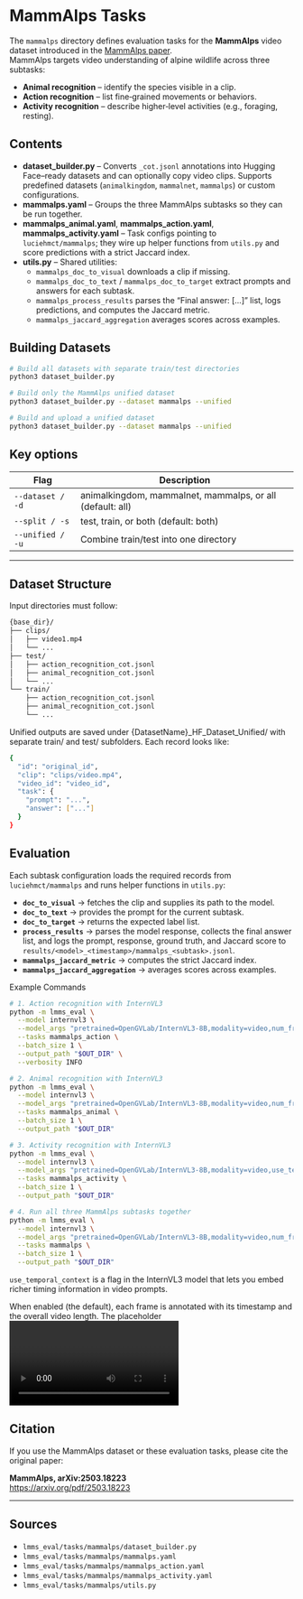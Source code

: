 # MammAlps Tasks

The `mammalps` directory defines evaluation tasks for the **MammAlps** video dataset introduced in the [MammAlps paper](https://arxiv.org/pdf/2503.18223).  
MammAlps targets video understanding of alpine wildlife across three subtasks:

- **Animal recognition** – identify the species visible in a clip.
- **Action recognition** – list fine‑grained movements or behaviors.
- **Activity recognition** – describe higher‑level activities (e.g., foraging, resting).

## Contents

- **dataset_builder.py** – Converts `_cot.jsonl` annotations into Hugging Face–ready datasets and can optionally copy video clips. Supports predefined datasets (`animalkingdom`, `mammalnet`, `mammalps`) or custom configurations.
- **mammalps.yaml** – Groups the three MammAlps subtasks so they can be run together.
- **mammalps_animal.yaml**, **mammalps_action.yaml**, **mammalps_activity.yaml** – Task configs pointing to `luciehmct/mammalps`; they wire up helper functions from `utils.py` and score predictions with a strict Jaccard index.
- **utils.py** – Shared utilities:
  - `mammalps_doc_to_visual` downloads a clip if missing.
  - `mammalps_doc_to_text` / `mammalps_doc_to_target` extract prompts and answers for each subtask.
  - `mammalps_process_results` parses the “Final answer: [...]” list, logs predictions, and computes the Jaccard metric.
  - `mammalps_jaccard_aggregation` averages scores across examples.

## Building Datasets

```bash
# Build all datasets with separate train/test directories
python3 dataset_builder.py

# Build only the MammAlps unified dataset
python3 dataset_builder.py --dataset mammalps --unified

# Build and upload a unified dataset
python3 dataset_builder.py --dataset mammalps --unified
```

## Key options

| Flag             | Description                                                                 |
|------------------|-----------------------------------------------------------------------------|
| `--dataset / -d` | animalkingdom, mammalnet, mammalps, or all (default: all)                   |
| `--split / -s`   | test, train, or both (default: both)                                        |
| `--unified / -u` | Combine train/test into one directory                                       |

---

## Dataset Structure

Input directories must follow:

```bash
{base_dir}/
├── clips/
│   ├── video1.mp4
│   └── ...
├── test/
│   ├── action_recognition_cot.jsonl
│   ├── animal_recognition_cot.jsonl
│   └── ...
└── train/
    ├── action_recognition_cot.jsonl
    ├── animal_recognition_cot.jsonl
    └── ...
```

Unified outputs are saved under {DatasetName}_HF_Dataset_Unified/ with separate train/ and test/ subfolders.
Each record looks like:

```bash
{
  "id": "original_id",
  "clip": "clips/video.mp4",
  "video_id": "video_id",
  "task": {
    "prompt": "...",
    "answer": ["..."]
  }
}
```

## Evaluation

Each subtask configuration loads the required records from  
`luciehmct/mammalps` and runs helper functions in `utils.py`:

- **`doc_to_visual`** → fetches the clip and supplies its path to the model.  
- **`doc_to_text`** → provides the prompt for the current subtask.  
- **`doc_to_target`** → returns the expected label list.  
- **`process_results`** → parses the model response, collects the final answer list, and logs the prompt, response, ground truth, and Jaccard score to  
  `results/<model>_<timestamp>/mammalps_<subtask>.jsonl`.  
- **`mammalps_jaccard_metric`** → computes the strict Jaccard index.  
- **`mammalps_jaccard_aggregation`** → averages scores across examples.  

Example Commands
```bash
# 1. Action recognition with InternVL3
python -m lmms_eval \
  --model internvl3 \
  --model_args "pretrained=OpenGVLab/InternVL3-8B,modality=video,num_frame=32,use_temporal_context=True" \
  --tasks mammalps_action \
  --batch_size 1 \
  --output_path "$OUT_DIR" \
  --verbosity INFO

# 2. Animal recognition with InternVL3
python -m lmms_eval \
  --model internvl3 \
  --model_args "pretrained=OpenGVLab/InternVL3-8B,modality=video,num_frame=32,use_temporal_context=True" \
  --tasks mammalps_animal \
  --batch_size 1 \
  --output_path "$OUT_DIR"

# 3. Activity recognition with InternVL3
python -m lmms_eval \
  --model internvl3 \
  --model_args "pretrained=OpenGVLab/InternVL3-8B,modality=video,use_temporal_context=True" \
  --tasks mammalps_activity \
  --batch_size 1 \
  --output_path "$OUT_DIR"

# 4. Run all three MammAlps subtasks together
python -m lmms_eval \
  --model internvl3 \
  --model_args "pretrained=OpenGVLab/InternVL3-8B,modality=video,num_frame=32,use_temporal_context=True" \
  --tasks mammalps \
  --batch_size 1 \
  --output_path "$OUT_DIR"
```

`use_temporal_context` is a flag in the InternVL3 model that lets you embed richer timing information in video prompts.

When enabled (the default), each frame is annotated with its timestamp and the overall video length. The placeholder <video> in the original prompt is replaced by a list like “The video is L second(s) long… Frame‑1 at second t₁: <image>, …” so the model can reason about temporal relationships between frames. If disabled, frames are simply numbered (“Frame1: <image>”), without any notion of when they occur.

## Citation

If you use the MammAlps dataset or these evaluation tasks, please cite the original paper:

**MammAlps, arXiv:2503.18223**  
<https://arxiv.org/pdf/2503.18223>

---

## Sources

- `lmms_eval/tasks/mammalps/dataset_builder.py`  
- `lmms_eval/tasks/mammalps/mammalps.yaml`  
- `lmms_eval/tasks/mammalps/mammalps_action.yaml`  
- `lmms_eval/tasks/mammalps/mammalps_activity.yaml`  
- `lmms_eval/tasks/mammalps/utils.py`

